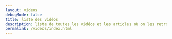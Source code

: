 ```yaml
---
layout: videos
debugMode: false
title: liste des vidéos
description: liste de toutes les vidéos et les articles où on les retrouvent
permalink: /videos/index.html
---
```

